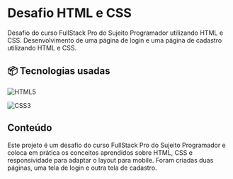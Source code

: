 # Desafio HTML e CSS

Desafio do curso FullStack Pro do Sujeito Programador utilizando HTML e CSS. Desenvolvimento de uma página de login e uma página de cadastro utilizando HTML e CSS.

## 📦 Tecnologias usadas
![HTML5](https://img.shields.io/badge/html5-%23E34F26.svg?style=for-the-badge&logo=html5&logoColor=white)

![CSS3](https://img.shields.io/badge/css3-%231572B6.svg?style=for-the-badge&logo=css3&logoColor=white)

## Conteúdo

Este projeto é um desafio do curso FullStack Pro do Sujeito Programador e coloca em prática os conceitos aprendidos sobre HTML, CSS e responsividade para adaptar o layout para mobile. Foram criadas duas páginas, uma tela de login e outra tela de cadastro.
